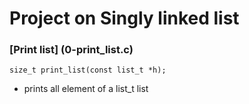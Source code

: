 # Project on Singly linked list
### [Print list] (0-print_list.c)
```size_t print_list(const list_t *h);```
* prints all element of a list_t list

